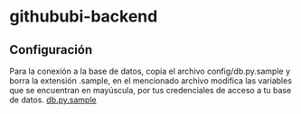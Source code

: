 # githububi-backend

## Configuración

Para la conexión a la base de datos, copia el archivo config/db.py.sample y borra la extensión .sample, en el mencionado archivo modifica las variables que se encuentran en mayúscula, por tus credenciales de acceso a tu base de datos.
[db.py.sample](config/db.py.sample)